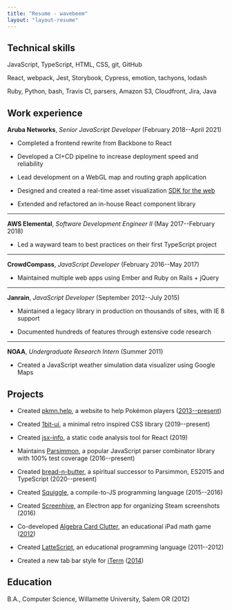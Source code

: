```yaml
---
title: "Resume - wavebeem"
layout: "layout-resume"
---
```


## Technical skills

JavaScript, TypeScript, HTML, CSS, git, GitHub

React, webpack, Jest, Storybook, Cypress, emotion, tachyons, lodash

Ruby, Python, bash, Travis CI, parsers, Amazon S3, Cloudfront, Jira, Java

## Work experience

**Aruba Networks**, _Senior JavaScript Developer_ (February 2018--April 2021)

- Completed a frontend rewrite from Backbone to React

- Developed a CI+CD pipeline to increase deployment speed and reliability

- Lead development on a WebGL map and routing graph application

- Designed and created a real-time asset visualization [SDK for the web](https://github.com/arubanetworks/meridian-web-sdk/)

- Extended and refactored an in-house React component library

---

**AWS Elemental**, _Software Development Engineer II_ (May 2017--February 2018)

- Led a wayward team to best practices on their first TypeScript project

---

**CrowdCompass**, _JavaScript Developer_ (February 2016--May 2017)

- Maintained multiple web apps using Ember and Ruby on Rails + jQuery

---

**Janrain**, _JavaScript Developer_ (September 2012--July 2015)

- Maintained a legacy library in production on thousands of sites, with IE 8 support

- Documented hundreds of features through extensive code research

---

**NOAA**, _Undergraduate Research Intern_ (Summer 2011)

- Created a JavaScript weather simulation data visualizer using Google Maps

## Projects

- Created [pkmn.help](https://www.pkmn.help), a website to help Pokémon players ([2013--present](https://github.com/wavebeem/pkmn-type-calc))

- Created [1bit-ui](https://www.1bit-ui.com/), a minimal retro inspired CSS library (2019--present)

- Created [jsx-info](https://github.com/wavebeem/jsx-info), a static code analysis tool for React (2019)

- Maintains [Parsimmon](https://github.com/jneen/parsimmon/), a popular JavaScript parser combinator library with 100% test coverage (2016--present)

- Created [bread-n-butter](https://bnb-wavebeem.netlify.app/), a spiritual successor to Parsimmon, ES2015 and TypeScript (2020--present)

- Created [Squiggle](https://www.squiggle-lang.org/), a compile-to-JS programming language (2015--2016)

- Created [Screenhive](https://github.com/wavebeem/screenhive), an Electron app for organizing Steam screenshots (2016)

- Co-developed [Algebra Card Clutter](https://www.usatoday.com/story/tech/2013/01/21/algebra-apps-help-kids/1852187/), an educational iPad math game ([2012](https://ipadapptivities.blogspot.com/2012/08/algebra-card-clutter.html))

- Created [LatteScript](https://lattescript.netlify.app), an educational programming language (2011--2012)

- Created a new tab bar style for [iTerm](https://iterm2.com/) ([2014](https://github.com/gnachman/iTerm2/pull/185))

<!-- https://apps.apple.com/us/app/algebra-card-clutter/id549330499 -->

## Education

B.A., Computer Science, Willamette University, Salem OR (2012)
